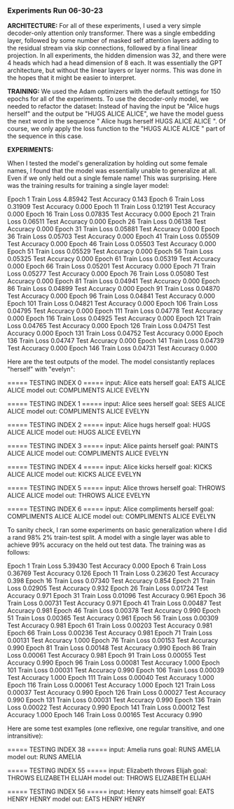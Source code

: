 ### Experiments Run 06-30-23

**ARCHITECTURE:** For all of these experiments, I used a very simple decoder-only attention only transformer. There was a single embedding layer, followed by some number of masked self attention layers adding to the residual stream via skip connections, followed by a final linear projection. In all experiments, the hidden dimension was 32, and there were 4 heads which had a head dimension of 8 each. It was essentially the GPT architecture, but without the linear layers or layer norms. This was done in the hopes that it might be easier to interpret.

**TRAINING:** We used the Adam optimizers with the default settings for 150 epochs for all of the experiments. To use the decoder-only model, we needed to refactor the dataset: Instead of having the input be "Alice hugs herself" and the output be "HUGS ALICE ALICE", we have the model guess the next word in the sequence "<SOS> Alice hugs herself <UNK> HUGS ALICE ALICE <EOS>". Of course, we only apply the loss function to the "HUGS ALICE ALICE <EOS>" part of the sequence in this case.

**EXPERIMENTS:**

When I tested the model's generalization by holding out some female names, I found that the model was essentially unable to generalize at all. Even if we only held out a single female name! This was surprising. Here was the training results for training a single layer model:

Epoch 1 Train Loss 4.85942 Test Accuracy 0.143
Epoch 6 Train Loss 0.31909 Test Accuracy 0.000
Epoch 11 Train Loss 0.12191 Test Accuracy 0.000
Epoch 16 Train Loss 0.07835 Test Accuracy 0.000
Epoch 21 Train Loss 0.06511 Test Accuracy 0.000
Epoch 26 Train Loss 0.06138 Test Accuracy 0.000
Epoch 31 Train Loss 0.05881 Test Accuracy 0.000
Epoch 36 Train Loss 0.05703 Test Accuracy 0.000
Epoch 41 Train Loss 0.05509 Test Accuracy 0.000
Epoch 46 Train Loss 0.05503 Test Accuracy 0.000
Epoch 51 Train Loss 0.05529 Test Accuracy 0.000
Epoch 56 Train Loss 0.05325 Test Accuracy 0.000
Epoch 61 Train Loss 0.05319 Test Accuracy 0.000
Epoch 66 Train Loss 0.05201 Test Accuracy 0.000
Epoch 71 Train Loss 0.05277 Test Accuracy 0.000
Epoch 76 Train Loss 0.05080 Test Accuracy 0.000
Epoch 81 Train Loss 0.04941 Test Accuracy 0.000
Epoch 86 Train Loss 0.04899 Test Accuracy 0.000
Epoch 91 Train Loss 0.04870 Test Accuracy 0.000
Epoch 96 Train Loss 0.04841 Test Accuracy 0.000
Epoch 101 Train Loss 0.04821 Test Accuracy 0.000
Epoch 106 Train Loss 0.04795 Test Accuracy 0.000
Epoch 111 Train Loss 0.04778 Test Accuracy 0.000
Epoch 116 Train Loss 0.04925 Test Accuracy 0.000
Epoch 121 Train Loss 0.04765 Test Accuracy 0.000
Epoch 126 Train Loss 0.04751 Test Accuracy 0.000
Epoch 131 Train Loss 0.04752 Test Accuracy 0.000
Epoch 136 Train Loss 0.04747 Test Accuracy 0.000
Epoch 141 Train Loss 0.04739 Test Accuracy 0.000
Epoch 146 Train Loss 0.04731 Test Accuracy 0.000

Here are the test outputs of the model. The model consistantly replaces "herself" with "evelyn":

===== TESTING INDEX 0 =====
input: <SOS> Alice eats herself <UNK>
goal: EATS ALICE ALICE <EOS>
model out: COMPLIMENTS ALICE EVELYN <EOS>

===== TESTING INDEX 1 =====
input: <SOS> Alice sees herself <UNK>
goal: SEES ALICE ALICE <EOS>
model out: COMPLIMENTS ALICE EVELYN <EOS>

===== TESTING INDEX 2 =====
input: <SOS> Alice hugs herself <UNK>
goal: HUGS ALICE ALICE <EOS>
model out: HUGS ALICE EVELYN <EOS>

===== TESTING INDEX 3 =====
input: <SOS> Alice paints herself <UNK>
goal: PAINTS ALICE ALICE <EOS>
model out: COMPLIMENTS ALICE EVELYN <EOS>

===== TESTING INDEX 4 =====
input: <SOS> Alice kicks herself <UNK>
goal: KICKS ALICE ALICE <EOS>
model out: KICKS ALICE EVELYN <EOS>

===== TESTING INDEX 5 =====
input: <SOS> Alice throws herself <UNK>
goal: THROWS ALICE ALICE <EOS>
model out: THROWS ALICE EVELYN <EOS>

===== TESTING INDEX 6 =====
input: <SOS> Alice compliments herself <UNK>
goal: COMPLIMENTS ALICE ALICE <EOS>
model out: COMPLIMENTS ALICE EVELYN <EOS>

To sanity check, I ran some experiments on basic generalization where I did a rand 98% 2% train-test split. A model with a single layer was able to achieve 99% accuracy on the held out test data. The training was as follows:

Epoch 1 Train Loss 5.39430 Test Accuracy 0.000
Epoch 6 Train Loss 0.36769 Test Accuracy 0.126
Epoch 11 Train Loss 0.23620 Test Accuracy 0.398
Epoch 16 Train Loss 0.07340 Test Accuracy 0.854
Epoch 21 Train Loss 0.02905 Test Accuracy 0.932
Epoch 26 Train Loss 0.01724 Test Accuracy 0.971
Epoch 31 Train Loss 0.01096 Test Accuracy 0.961
Epoch 36 Train Loss 0.00731 Test Accuracy 0.971
Epoch 41 Train Loss 0.00487 Test Accuracy 0.981
Epoch 46 Train Loss 0.00378 Test Accuracy 0.990
Epoch 51 Train Loss 0.00365 Test Accuracy 0.961
Epoch 56 Train Loss 0.00309 Test Accuracy 0.981
Epoch 61 Train Loss 0.00203 Test Accuracy 0.981
Epoch 66 Train Loss 0.00236 Test Accuracy 0.981
Epoch 71 Train Loss 0.00131 Test Accuracy 1.000
Epoch 76 Train Loss 0.00153 Test Accuracy 0.990
Epoch 81 Train Loss 0.00148 Test Accuracy 0.990
Epoch 86 Train Loss 0.00061 Test Accuracy 0.981
Epoch 91 Train Loss 0.00055 Test Accuracy 0.990
Epoch 96 Train Loss 0.00081 Test Accuracy 1.000
Epoch 101 Train Loss 0.00031 Test Accuracy 0.990
Epoch 106 Train Loss 0.00039 Test Accuracy 1.000
Epoch 111 Train Loss 0.00040 Test Accuracy 1.000
Epoch 116 Train Loss 0.00061 Test Accuracy 1.000
Epoch 121 Train Loss 0.00037 Test Accuracy 0.990
Epoch 126 Train Loss 0.00027 Test Accuracy 0.990
Epoch 131 Train Loss 0.00031 Test Accuracy 0.990
Epoch 136 Train Loss 0.00022 Test Accuracy 0.990
Epoch 141 Train Loss 0.00012 Test Accuracy 1.000
Epoch 146 Train Loss 0.00165 Test Accuracy 0.990

Here are some test examples (one reflexive, one regular transitive, and one intransitive):

===== TESTING INDEX 38 =====
input: <SOS> Amelia runs <UNK>
goal: RUNS AMELIA <EOS>
model out: RUNS AMELIA <EOS>

===== TESTING INDEX 55 =====
input: <SOS> Elizabeth throws Elijah <UNK>
goal: THROWS ELIZABETH ELIJAH <EOS>
model out: THROWS ELIZABETH ELIJAH <EOS>

===== TESTING INDEX 56 =====
input: <SOS> Henry eats himself <UNK>
goal: EATS HENRY HENRY <EOS>
model out: EATS HENRY HENRY <EOS>